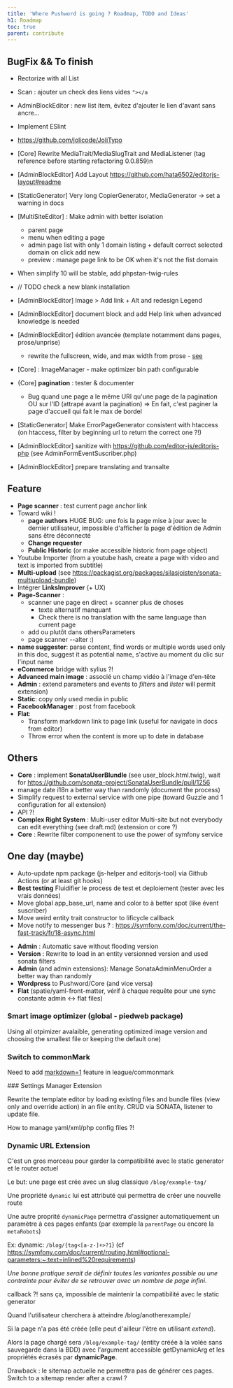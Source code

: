 ```yaml
---
title: 'Where Pushword is going ? Roadmap, TODO and Ideas'
h1: Roadmap
toc: true
parent: contribute
---
```


## BugFix && To finish

-   Rectorize with all List
-   Scan : ajouter un check des liens vides `"></a`
-   AdminBlockEditor : new list item, évitez d'ajouter le lien d'avant sans ancre...
-   Implement ESlint
-   https://github.com/jolicode/JoliTypo

-   [Core] Rewrite MediaTrait/MediaSlugTrait and MediaListener (tag reference before starting refactoring 0.0.859)n

-   [AdminBlockEditor] Add Layout https://github.com/hata6502/editorjs-layout#readme

-   [StaticGenerator] Very long CopierGenerator, MediaGenerator -> set a warning in docs

-   [MultiSiteEditor] : Make admin with better isolation

    -   parent page
    -   menu when editing a page
    -   admin page list with only 1 domain listing + default correct selected domain on click add new
    -   preview : manage page link to be OK when it's not the fist domain

-   When simplify 10 will be stable, add phpstan-twig-rules
-   // TODO check a new blank installation
-   [AdminBlockEditor] Image > Add link + Alt and redesign Legend
-   [AdminBlockEditor] document block and add Help link when advanced knowledge is needed
-   [AdminBlockEditor] édition avancée (template notamment dans pages, prose/unprise)
    -   rewrite the fullscreen, wide, and max width from prose - [see](https://github.com/tailwindlabs/tailwindcss-typography/pull/204)
-   [Core] : ImageManager - make optimizer bin path configurable

-   {Core] **pagination** : tester & documenter
    -   Bug quand une page a le même URI qu'une page de la pagination OU sur l'ID (attrapé avant la pagination)
        => En fait, c'est paginer la page d'accueil qui fait le max de bordel
-   [StaticGenerator] Make ErrorPageGenerator consistent with htaccess (on htaccess, filter by beginning url to return the correct one ?!)

-   [AdminBlockEditor] sanitize with https://github.com/editor-js/editorjs-php (see AdminFormEventSuscriber.php)
-   [AdminBlockEditor] prepare translating and transalte

## Feature

-   **Page scanner** : test current page anchor link
-   Toward wiki !
    -   **page authors**
        HUGE BUG: une fois la page mise à jour avec le dernier utilisateur, impossible d'afficher la page d'édition
        de Admin sans être déconnecté
    -   **Change requester**
    -   **Public Historic** (or make accessible historic from page object)
-   Youtube Importer (from a youtube hash, create a page with video and text is imported from subtitle)
-   **Multi-upload** (see https://packagist.org/packages/silasjoisten/sonata-multiupload-bundle)
-   Intégrer **LinksImprover** (+ UX)
-   **Page-Scanner** :
    -   scanner une page en direct + scanner plus de choses
        -   texte alternatif manquant
        -   Check there is no translation with the same language than current page
    -   add <!-- page-scanner-ignore: what to ignore --> ou plutôt dans othersParameters
    -   page scanner --alter :)
-   **name suggester**: parse content, find words or multiple words used only in this doc, suggest it as potential name, s'active au moment du clic sur l'input name
-   **eCommerce** bridge with sylius ?!
-   **Advanced main image** : associé un champ vidéo à l'image d'en-tête
-   **Admin** : extend parameters and events to _filters_ and _lister_ will permit extension)
-   **Static**: copy only used media in public
-   **FacebookManager** : post from facebook
-   **Flat**:
    -   Transform markdown link to page link (useful for navigate in docs from editor)
    -   Throw error when the content is more up to date in database

## Others

-   **Core** : implement **SonataUserBlundle** (see user_block.html.twig), wait for https://github.com/sonata-project/SonataUserBundle/pull/1256
-   manage date i18n a better way than randomly (document the process)
-   Simplify request to external service with one pipe (toward Guzzle and 1 configuration for all extension)
-   API ?!
-   **Complex Right System** : Multi-user editor Multi-site but not everybody can edit everything (see draft.md) (extension or core ?)
-   **Core** : Rewrite filter componenent to use the power of symfony service

## One day (maybe)

-   Auto-update npm package (js-helper and editorjs-tool) via Github Actions (or at least git hooks)
-   **Best testing** Fluidifier le process de test et deploiement (tester avec les vrais données)
-   Move global app_base_url, name and color to à better spot (like évent suscriber)
-   Move weird entity trait constructor to lificycle callback
-   Move notify to messenger bus ? : https://symfony.com/doc/current/the-fast-track/fr/18-async.html

*   **Admin** : Automatic save without flooding version
*   **Version** : Rewrite to load in an entity versionned version and used sonata filters
*   **Admin** (and admin extensions): Manage SonataAdminMenuOrder a better way than randomly
*   **Wordpress** to Pushword/Core (and vice versa)
*   **Flat** (spatie/yaml-front-matter, vérif à chaque requête pour une sync constante admin <-> flat files)

### Smart image optimizer (global - piedweb package)

Using all otpimizer avalaible, generating optimized image version and choosing the smallest file or keeping the default one)

### Switch to commonMark

Need to add [markdown=1](https://spec.commonmark.org/0.29/#example-158:~:text=markdown%3D1) feature in league/commonmark

### Settings Manager <smal>Extension</smal>

Rewrite the template editor by loading existing files and bundle files (view only and override action) in an file entity. CRUD via SONATA, listener to update file.

How to manage yaml/xml/php config files ?!

### Dynamic URL <smal>Extension</smal>

C'est un gros morceau pour garder la compatibilité avec le static generator et le router actuel

Le but: une page est crée avec un slug classique `/blog/example-tag/`

Une propriété `dynamic` lui est attributé qui permettra de créer une nouvelle route

Une autre proprité `dynamicPage` permettra d'assigner automatiquement un paramètre à ces pages enfants
(par exemple la `parentPage` ou encore la `metaRobots`)

Ex: dynamic: `/blog/{tag<[a-z-]+>?1`} (cf https://symfony.com/doc/current/routing.html#optional-parameters:~:text=inlined%20requirements)

_Une bonne pratique serait de définir toutes les variantes possible ou une contrainte pour éviter de se retrouver avec un nombre de page infini._

callback ?! sans ça, impossible de maintenir la compatibilité avec le static generator

Quand l'utilisateur cherchera à atteindre /blog/anotherexample/

Si la page n'a pas été créée (elle peut d'ailleur l'être en utilisant _extend_).

Alors la page chargé sera `/blog/example-tag/` (entity créée à la volée sans sauvegarde dans la BDD)
avec l'argument accessible getDynamicArg et les propriétés écrasés par **dynamicPage**.

Drawback : le sitemap actuelle ne permettra pas de générer ces pages. Switch to a sitemap render after a crawl ?
